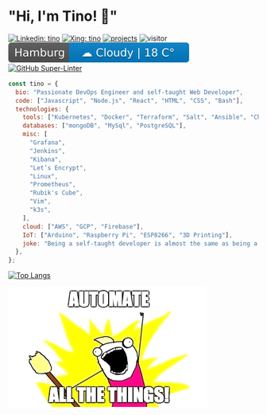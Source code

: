 # "Hi, I'm Tino! :call_me_hand:"

[![Linkedin: tino](https://img.shields.io/badge/-LinkedIn-blue?style=flat-square&logo=Linkedin&logoColor=white&link=https://www.linkedin.com/in/tino-schr%C3%B6ter-9141383a/)](https://www.linkedin.com/in/tino-schr%C3%B6ter-9141383a/)
[![Xing: tino](https://img.shields.io/badge/-Xing-green?style=flat-square&logo=Xing&logoColor=white&link=https://www.xing.com/profile/Tino_Schroeter/)](https://www.xing.com/profile/Tino_Schroeter/)
[![projects](https://img.shields.io/badge/Projects-46a2f1.svg?&style=flat-square&logo=Cachet&logoColor=white&link=https://tino.sh/projects)](https://tino.sh/projects)
![visitor](https://visitor-badge.glitch.me/badge?page_id=tinoschroeter.tinoschroeter)
![weather](https://raw.githubusercontent.com/tinoschroeter/tinoschroeter/master/weather.svg)
[![GitHub Super-Linter](https://github.com/tinoschroeter/tinoschroeter/workflows/Lint%20Code%20Base/badge.svg)](https://github.com/tinoschroeter/tinoschroeter/actions/workflows/linter.yml)

```javascript
const tino = {
  bio: "Passionate DevOps Engineer and self-taught Web Developer",
  code: ["Javascript", "Node.js", "React", "HTML", "CSS", "Bash"],
  technologies: {
    tools: ["Kubernetes", "Docker", "Terraform", "Salt", "Ansible", "Chef"],
    databases: ["mongoDB", "MySql", "PostgreSQL"],
    misc: [
      "Grafana",
      "Jenkins",
      "Kibana",
      "Let’s Encrypt",
      "Linux",
      "Prometheus",
      "Rubik's Cube",
      "Vim",
      "k3s",
    ],
    cloud: ["AWS", "GCP", "Firebase"],
    IoT: ["Arduino", "Raspberry Pi", "ESP8266", "3D Printing"],
    joke: "Being a self-taught developer is almost the same as being a cut neck chicken because you have no sense of direction in the beginning."
  },
};
```
[![Top Langs](https://github-readme-stats.vercel.app/api/top-langs/?username=tinoschroeter&layout=compact&hide=css,html,php,perl)](https://github.com/anuraghazra/github-readme-stats)

![automate](https://raw.githubusercontent.com/tinoschroeter/tinoschroeter/master/automate.png)
